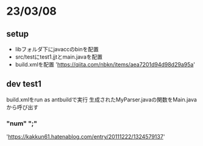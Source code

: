 # 23/03/08
## setup
* libフォルダ下にjavaccのbinを配置
* src/testにtest1.jjtとmain.javaを配置
* build.xmlを配置
'https://qiita.com/nbkn/items/aea7201d94d98d29a95a'

## dev test1
build.xmlをrun as antbuildで実行
生成されたMyParser.javaの関数をMain.javaから呼び出す

### "num" ";"
'https://kakkun61.hatenablog.com/entry/20111222/1324579137'
